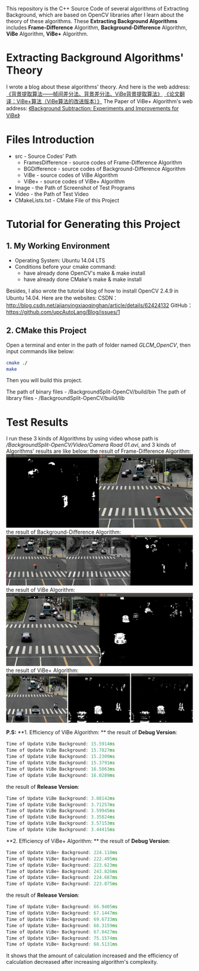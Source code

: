 This repository is the C++ Source Code of several algorithms of Extracting Background, which are based on OpenCV libraries after I learn about the theory of these algorithms.
These **Extracting Background Algorithms** includes **Frame-Difference** Algorithm, **Background-Difference** Algorithm, **ViBe** Algorithm, **ViBe+** Algorithm.

# Extracting Background Algorithms' Theory
I wrote a blog about these algorithms' theory. And here is the web address:
[《背景提取算法——帧间差分法、背景差分法、ViBe背景提取算法》](http://blog.csdn.net/ajianyingxiaoqinghan/article/details/72628402)
[《论文翻译：ViBe+算法（ViBe算法的改进版本）》](http://blog.csdn.net/ajianyingxiaoqinghan/article/details/72782685)
The Paper of ViBe+ Algorithm's web address:
[《Background Subtraction: Experiments and Improvements for ViBe》](http://orbi.ulg.ac.be/bitstream/2268/117561/1/VanDroogenbroeck2012Background.pdf)

# Files Introduction

- src - Source Codes' Path
	- FramesDifference - source codes of Frame-Difference Algorithm
	- BGDifference - source codes of Background-Difference Algorithm
	- ViBe - source codes of ViBe Algorithm
	- ViBe+ - source codes of ViBe+ Algorithm
- Image - the Path of Screenshot of Test Programs
- Video - the Path of Test Video 
- CMakeLists.txt - CMake File of this Project

# Tutorial for Generating this Project
## 1. My Working Environment

- Operating System: Ubuntu 14.04 LTS
- Conditions before your cmake command:
	- have already done OpenCV's make & make install
	- have already done CMake's make & make install

Besides, I also wrote the tutorial blog of how to install OpenCV 2.4.9 in Ubuntu 14.04. Here are the websites: 
CSDN：http://blog.csdn.net/ajianyingxiaoqinghan/article/details/62424132
GitHub：https://github.com/upcAutoLang/Blog/issues/1

## 2. CMake this Project
Open a terminal and enter in the path of folder named *GLCM_OpenCV*, then input commands like below:
```bash
cmake ./
make
```
Then you will build this project.

The path of binary files - /BackgroundSplit-OpenCV/build/bin 
The path of library files - /BackgroundSplit-OpenCV/build/lib

# Test Results
I run these 3 kinds of Algorithms by using video whose path is */BackgroundSplit-OpenCV/Video/Camera Road 01.avi*, and 3 kinds of Algorithms' results are like below:
the result of Frame-Difference Algorithm:
![](./Image/FrameDifference.png)
the result of Background-Difference Algorithm:
![](./Image/GaussBG_Difference.png)
the result of ViBe Algorithm:
![](./Image/ViBe.png)
the result of ViBe+ Algorithm:
![](./Image/ViBe+.jpg)

**P.S:**
**1. Efficiency of ViBe Algorithm: **
the result of **Debug Version**:
```cpp
Time of Update ViBe Background: 15.5914ms
Time of Update ViBe Background: 15.7827ms
Time of Update ViBe Background: 15.2309ms
Time of Update ViBe Background: 15.3791ms
Time of Update ViBe Background: 16.5063ms
Time of Update ViBe Background: 16.0289ms
```
the result of **Release Version**:
```cpp
Time of Update ViBe Background: 3.88142ms
Time of Update ViBe Background: 3.71257ms
Time of Update ViBe Background: 3.59945ms
Time of Update ViBe Background: 3.35824ms
Time of Update ViBe Background: 3.57153ms
Time of Update ViBe Background: 3.44415ms
```

**2. Efficiency of ViBe+ Algorithm: **
the result of **Debug Version**:
```cpp
Time of Update ViBe+ Background: 224.118ms
Time of Update ViBe+ Background: 222.495ms
Time of Update ViBe+ Background: 223.623ms
Time of Update ViBe+ Background: 243.826ms
Time of Update ViBe+ Background: 224.687ms
Time of Update ViBe+ Background: 223.875ms
```
the result of **Release Version**:
```cpp
Time of Update ViBe+ Background: 66.9405ms
Time of Update ViBe+ Background: 67.1447ms
Time of Update ViBe+ Background: 69.6733ms
Time of Update ViBe+ Background: 68.3159ms
Time of Update ViBe+ Background: 67.0427ms
Time of Update ViBe+ Background: 75.1574ms
Time of Update ViBe+ Background: 68.5131ms
```

It shows that the amount of calculation increased and the efficiency of calculation decreased after increasing algorithm's complexity.

